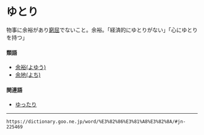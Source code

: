 # ゆとり

物事に余裕があり[窮屈](きゅうくつ（窮屈）)でないこと。余裕。「経済的にゆとりがない」「心にゆとりを持つ」

#### 類語

-   [余裕(よゆう)](https://dictionary.goo.ne.jp/word/%E4%BD%99%E8%A3%95/#jn-228464)
-   [余地(よち)](https://dictionary.goo.ne.jp/word/%E4%BD%99%E5%9C%B0/#jn-227898)

#### 関連語

-   [ゆったり](https://dictionary.goo.ne.jp/word/%E3%82%86%E3%81%A3%E3%81%9F%E3%82%8A/#jn-225437)

---
`https://dictionary.goo.ne.jp/word/%E3%82%86%E3%81%A8%E3%82%8A/#jn-225469`